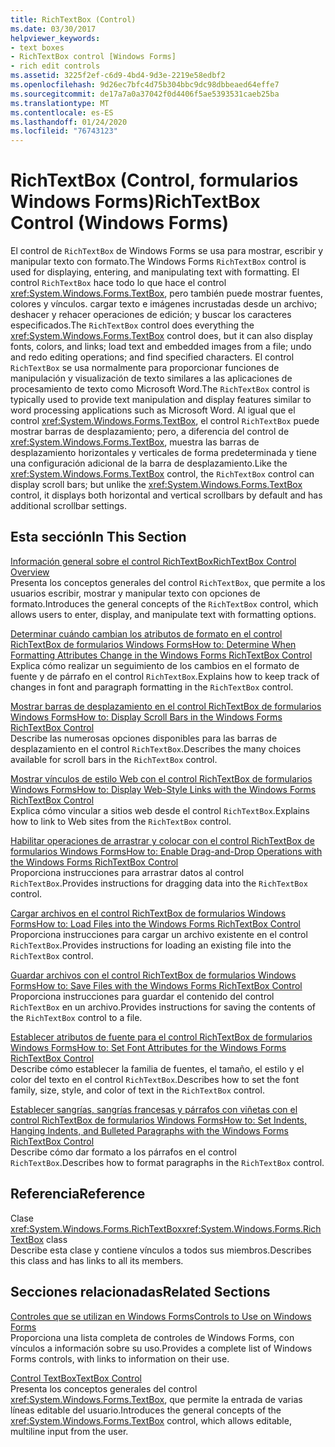 ```yaml
---
title: RichTextBox (Control)
ms.date: 03/30/2017
helpviewer_keywords:
- text boxes
- RichTextBox control [Windows Forms]
- rich edit controls
ms.assetid: 3225f2ef-c6d9-4bd4-9d3e-2219e58edbf2
ms.openlocfilehash: 9d26ec7bfc4d75b304bbc9dc98dbbeaed64effe7
ms.sourcegitcommit: de17a7a0a37042f0d4406f5ae5393531caeb25ba
ms.translationtype: MT
ms.contentlocale: es-ES
ms.lasthandoff: 01/24/2020
ms.locfileid: "76743123"
---
```

# <a name="richtextbox-control-windows-forms"></a><span data-ttu-id="40a6c-102">RichTextBox (Control, formularios Windows Forms)</span><span class="sxs-lookup"><span data-stu-id="40a6c-102">RichTextBox Control (Windows Forms)</span></span>
<span data-ttu-id="40a6c-103">El control de `RichTextBox` de Windows Forms se usa para mostrar, escribir y manipular texto con formato.</span><span class="sxs-lookup"><span data-stu-id="40a6c-103">The Windows Forms `RichTextBox` control is used for displaying, entering, and manipulating text with formatting.</span></span> <span data-ttu-id="40a6c-104">El control `RichTextBox` hace todo lo que hace el control <xref:System.Windows.Forms.TextBox>, pero también puede mostrar fuentes, colores y vínculos. cargar texto e imágenes incrustadas desde un archivo; deshacer y rehacer operaciones de edición; y buscar los caracteres especificados.</span><span class="sxs-lookup"><span data-stu-id="40a6c-104">The `RichTextBox` control does everything the <xref:System.Windows.Forms.TextBox> control does, but it can also display fonts, colors, and links; load text and embedded images from a file; undo and redo editing operations; and find specified characters.</span></span> <span data-ttu-id="40a6c-105">El control `RichTextBox` se usa normalmente para proporcionar funciones de manipulación y visualización de texto similares a las aplicaciones de procesamiento de texto como Microsoft Word.</span><span class="sxs-lookup"><span data-stu-id="40a6c-105">The `RichTextBox` control is typically used to provide text manipulation and display features similar to word processing applications such as Microsoft Word.</span></span> <span data-ttu-id="40a6c-106">Al igual que el control <xref:System.Windows.Forms.TextBox>, el control `RichTextBox` puede mostrar barras de desplazamiento; pero, a diferencia del control de <xref:System.Windows.Forms.TextBox>, muestra las barras de desplazamiento horizontales y verticales de forma predeterminada y tiene una configuración adicional de la barra de desplazamiento.</span><span class="sxs-lookup"><span data-stu-id="40a6c-106">Like the <xref:System.Windows.Forms.TextBox> control, the `RichTextBox` control can display scroll bars; but unlike the <xref:System.Windows.Forms.TextBox> control, it displays both horizontal and vertical scrollbars by default and has additional scrollbar settings.</span></span>  
  
## <a name="in-this-section"></a><span data-ttu-id="40a6c-107">Esta sección</span><span class="sxs-lookup"><span data-stu-id="40a6c-107">In This Section</span></span>  
 [<span data-ttu-id="40a6c-108">Información general sobre el control RichTextBox</span><span class="sxs-lookup"><span data-stu-id="40a6c-108">RichTextBox Control Overview</span></span>](richtextbox-control-overview-windows-forms.md)  
 <span data-ttu-id="40a6c-109">Presenta los conceptos generales del control `RichTextBox`, que permite a los usuarios escribir, mostrar y manipular texto con opciones de formato.</span><span class="sxs-lookup"><span data-stu-id="40a6c-109">Introduces the general concepts of the `RichTextBox` control, which allows users to enter, display, and manipulate text with formatting options.</span></span>  
  
 [<span data-ttu-id="40a6c-110">Determinar cuándo cambian los atributos de formato en el control RichTextBox de formularios Windows Forms</span><span class="sxs-lookup"><span data-stu-id="40a6c-110">How to: Determine When Formatting Attributes Change in the Windows Forms RichTextBox Control</span></span>](determine-when-formatting-attributes-change-wf-richtextbox-control.md)  
 <span data-ttu-id="40a6c-111">Explica cómo realizar un seguimiento de los cambios en el formato de fuente y de párrafo en el control `RichTextBox`.</span><span class="sxs-lookup"><span data-stu-id="40a6c-111">Explains how to keep track of changes in font and paragraph formatting in the `RichTextBox` control.</span></span>  
  
 [<span data-ttu-id="40a6c-112">Mostrar barras de desplazamiento en el control RichTextBox de formularios Windows Forms</span><span class="sxs-lookup"><span data-stu-id="40a6c-112">How to: Display Scroll Bars in the Windows Forms RichTextBox Control</span></span>](how-to-display-scroll-bars-in-the-windows-forms-richtextbox-control.md)  
 <span data-ttu-id="40a6c-113">Describe las numerosas opciones disponibles para las barras de desplazamiento en el control `RichTextBox`.</span><span class="sxs-lookup"><span data-stu-id="40a6c-113">Describes the many choices available for scroll bars in the `RichTextBox` control.</span></span>  
  
 [<span data-ttu-id="40a6c-114">Mostrar vínculos de estilo Web con el control RichTextBox de formularios Windows Forms</span><span class="sxs-lookup"><span data-stu-id="40a6c-114">How to: Display Web-Style Links with the Windows Forms RichTextBox Control</span></span>](how-to-display-web-style-links-with-the-windows-forms-richtextbox-control.md)  
 <span data-ttu-id="40a6c-115">Explica cómo vincular a sitios web desde el control `RichTextBox`.</span><span class="sxs-lookup"><span data-stu-id="40a6c-115">Explains how to link to Web sites from the `RichTextBox` control.</span></span>  
  
 [<span data-ttu-id="40a6c-116">Habilitar operaciones de arrastrar y colocar con el control RichTextBox de formularios Windows Forms</span><span class="sxs-lookup"><span data-stu-id="40a6c-116">How to: Enable Drag-and-Drop Operations with the Windows Forms RichTextBox Control</span></span>](enable-drag-and-drop-operations-with-wf-richtextbox-control.md)  
 <span data-ttu-id="40a6c-117">Proporciona instrucciones para arrastrar datos al control `RichTextBox`.</span><span class="sxs-lookup"><span data-stu-id="40a6c-117">Provides instructions for dragging data into the `RichTextBox` control.</span></span>  
  
 [<span data-ttu-id="40a6c-118">Cargar archivos en el control RichTextBox de formularios Windows Forms</span><span class="sxs-lookup"><span data-stu-id="40a6c-118">How to: Load Files into the Windows Forms RichTextBox Control</span></span>](how-to-load-files-into-the-windows-forms-richtextbox-control.md)  
 <span data-ttu-id="40a6c-119">Proporciona instrucciones para cargar un archivo existente en el control `RichTextBox`.</span><span class="sxs-lookup"><span data-stu-id="40a6c-119">Provides instructions for loading an existing file into the `RichTextBox` control.</span></span>  
  
 [<span data-ttu-id="40a6c-120">Guardar archivos con el control RichTextBox de formularios Windows Forms</span><span class="sxs-lookup"><span data-stu-id="40a6c-120">How to: Save Files with the Windows Forms RichTextBox Control</span></span>](how-to-save-files-with-the-windows-forms-richtextbox-control.md)  
 <span data-ttu-id="40a6c-121">Proporciona instrucciones para guardar el contenido del control `RichTextBox` en un archivo.</span><span class="sxs-lookup"><span data-stu-id="40a6c-121">Provides instructions for saving the contents of the `RichTextBox` control to a file.</span></span>  
  
 [<span data-ttu-id="40a6c-122">Establecer atributos de fuente para el control RichTextBox de formularios Windows Forms</span><span class="sxs-lookup"><span data-stu-id="40a6c-122">How to: Set Font Attributes for the Windows Forms RichTextBox Control</span></span>](how-to-set-font-attributes-for-the-windows-forms-richtextbox-control.md)  
 <span data-ttu-id="40a6c-123">Describe cómo establecer la familia de fuentes, el tamaño, el estilo y el color del texto en el control `RichTextBox`.</span><span class="sxs-lookup"><span data-stu-id="40a6c-123">Describes how to set the font family, size, style, and color of text in the `RichTextBox` control.</span></span>  
  
 [<span data-ttu-id="40a6c-124">Establecer sangrías, sangrías francesas y párrafos con viñetas con el control RichTextBox de formularios Windows Forms</span><span class="sxs-lookup"><span data-stu-id="40a6c-124">How to: Set Indents, Hanging Indents, and Bulleted Paragraphs with the Windows Forms RichTextBox Control</span></span>](set-indents-hanging-indents-bulleted-paragraphs-with-wf-richtextbox.md)  
 <span data-ttu-id="40a6c-125">Describe cómo dar formato a los párrafos en el control `RichTextBox`.</span><span class="sxs-lookup"><span data-stu-id="40a6c-125">Describes how to format paragraphs in the `RichTextBox` control.</span></span>  
  
## <a name="reference"></a><span data-ttu-id="40a6c-126">Referencia</span><span class="sxs-lookup"><span data-stu-id="40a6c-126">Reference</span></span>  
 <span data-ttu-id="40a6c-127">Clase <xref:System.Windows.Forms.RichTextBox></span><span class="sxs-lookup"><span data-stu-id="40a6c-127"><xref:System.Windows.Forms.RichTextBox> class</span></span>  
 <span data-ttu-id="40a6c-128">Describe esta clase y contiene vínculos a todos sus miembros.</span><span class="sxs-lookup"><span data-stu-id="40a6c-128">Describes this class and has links to all its members.</span></span>  
  
## <a name="related-sections"></a><span data-ttu-id="40a6c-129">Secciones relacionadas</span><span class="sxs-lookup"><span data-stu-id="40a6c-129">Related Sections</span></span>  
 [<span data-ttu-id="40a6c-130">Controles que se utilizan en Windows Forms</span><span class="sxs-lookup"><span data-stu-id="40a6c-130">Controls to Use on Windows Forms</span></span>](controls-to-use-on-windows-forms.md)  
 <span data-ttu-id="40a6c-131">Proporciona una lista completa de controles de Windows Forms, con vínculos a información sobre su uso.</span><span class="sxs-lookup"><span data-stu-id="40a6c-131">Provides a complete list of Windows Forms controls, with links to information on their use.</span></span>  
  
 [<span data-ttu-id="40a6c-132">Control TextBox</span><span class="sxs-lookup"><span data-stu-id="40a6c-132">TextBox Control</span></span>](textbox-control-windows-forms.md)  
 <span data-ttu-id="40a6c-133">Presenta los conceptos generales del control <xref:System.Windows.Forms.TextBox>, que permite la entrada de varias líneas editable del usuario.</span><span class="sxs-lookup"><span data-stu-id="40a6c-133">Introduces the general concepts of the <xref:System.Windows.Forms.TextBox> control, which allows editable, multiline input from the user.</span></span>
